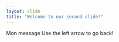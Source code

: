 ```yaml
---
layout: slide
title: "Welcome to our second slide!"
---
```

Mon message
Use the left arrow to go back!
